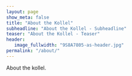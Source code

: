 ```yaml
---
layout: page
show_meta: false
title: "About the Kollel"
subheadline: "About the Kollel - Subheadline"
teaser: "About the Kollel - Teaser"
header:
   image_fullwidth: "9S8A7805-as-header.jpg"
permalink: "/about/"
---
```

About the kollel.

